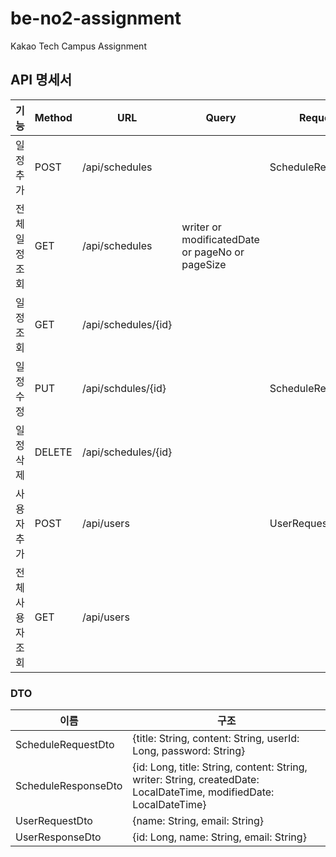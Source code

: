 # be-no2-assignment

Kakao Tech Campus Assignment

## API 명세서
|기능|Method|URL| Query                                           | Request            |Response|Status Code|
|--|---|---|-------------------------------------------------|--------------------|--------|---|
|일정 추가 |POST|/api/schedules |                                                 | ScheduleRequestDto | ScheduleResponseDto       |201|}
|전체 일정 조회|GET|/api/schedules| writer or modificatedDate or pageNo or pageSize |                    | List<ScheduleResponseDto> |200|
|일정 조회|GET|/api/schedules/{id} |                                                 |                    | ScheduleResponseDto       |200|
|일정 수정|PUT|/api/schdules/{id} |                                                 | ScheduleRequestDto | ScheduleResponseDto       |200|
|일정 삭제|DELETE|/api/schedules/{id} |                                                 |                    | ScheduleResponseDto       |200|
|사용자 추가|POST|/api/users |                                                 | UserRequestDto     | UserResponseDto          |201|
|전체 사용자 조회|GET|/api/users |                                                 |                    | List<UserResponseDto>    |200|

### DTO
|이름| 구조                                                                                                                  |
|--|---------------------------------------------------------------------------------------------------------------------|
|ScheduleRequestDto| {title: String, content: String, userId: Long, password: String}                                                    |
|ScheduleResponseDto| {id: Long, title: String, content: String, writer: String, createdDate: LocalDateTime, modifiedDate: LocalDateTime} |
|UserRequestDto| {name: String, email: String}                                                                                       |
|UserResponseDto| {id: Long, name: String, email: String}                                                                             |